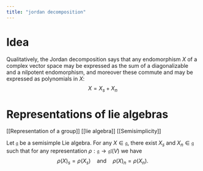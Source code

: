 ```yaml
---
title: "jordan decomposition"
---
```


# Idea
Qualitatively, the Jordan decomposition says that any endomorphism $X$ of a complex vector space may be expressed as the sum of a diagonalizable and a nilpotent endomorphism, and moreover these commute and may be expressed as polynomials in $X$: $$ X=X_s+X_n$$

# Representations of lie algebras
[[Representation of a group]] [[lie algebra]] [[Semisimplicity]]

Let $\mathfrak{g}$ be a semisimple Lie algebra. For any $X\in\mathfrak{g}$, there exist $X_s$ and $X_n\in\mathfrak{g}$ such that for any representation $\rho:\mathfrak{g}\to\mathfrak{gl}(V)$ we have $$\rho(X)_s=\rho(X_s)\quad\text{and}\quad\rho(X)_n=\rho(X_n).$$